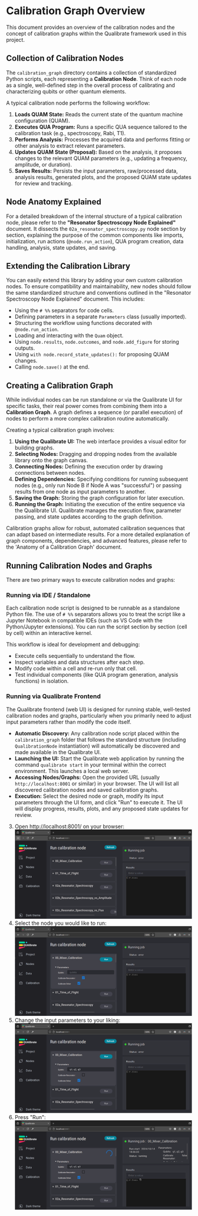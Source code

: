 # Calibration Graph Overview

This document provides an overview of the calibration nodes and the concept of calibration graphs within the Qualibrate framework used in this project.

## Collection of Calibration Nodes

The `calibration_graph` directory contains a collection of standardized Python scripts, each representing a **Calibration Node**. Think of each node as a single, well-defined step in the overall process of calibrating and characterizing qubits or other quantum elements.

A typical calibration node performs the following workflow:

1.  **Loads QUAM State:** Reads the current state of the quantum machine configuration (QUAM).
2.  **Executes QUA Program:** Runs a specific QUA sequence tailored to the calibration task (e.g., spectroscopy, Rabi, T1).
3.  **Performs Analysis:** Processes the acquired data and performs fitting or other analysis to extract relevant parameters.
4.  **Updates QUAM State (Proposal):** Based on the analysis, it proposes changes to the relevant QUAM parameters (e.g., updating a frequency, amplitude, or duration).
5.  **Saves Results:** Persists the input parameters, raw/processed data, analysis results, generated plots, and the proposed QUAM state updates for review and tracking.

## Node Anatomy Explained

For a detailed breakdown of the internal structure of a typical calibration node, please refer to the **"Resonator Spectroscopy Node Explained"** document. It dissects the `02a_resonator_spectroscopy.py` node section by section, explaining the purpose of the common components like imports, initialization, run actions (`@node.run_action`), QUA program creation, data handling, analysis, state updates, and saving.

## Extending the Calibration Library

You can easily extend this library by adding your own custom calibration nodes. To ensure compatibility and maintainability, new nodes should follow the same standardized structure and conventions outlined in the "Resonator Spectroscopy Node Explained" document. This includes:

- Using the `# %%` separators for code cells.
- Defining parameters in a separate `Parameters` class (usually imported).
- Structuring the workflow using functions decorated with `@node.run_action`.
- Loading and interacting with the `Quam` object.
- Using `node.results`, `node.outcomes`, and `node.add_figure` for storing outputs.
- Using `with node.record_state_updates():` for proposing QUAM changes.
- Calling `node.save()` at the end.

## Creating a Calibration Graph

While individual nodes can be run standalone or via the Qualibrate UI for specific tasks, their real power comes from combining them into a **Calibration Graph**. A graph defines a sequence (or parallel execution) of nodes to perform a more complex calibration routine automatically.

Creating a typical calibration graph involves:

1.  **Using the Qualibrate UI:** The web interface provides a visual editor for building graphs.
2.  **Selecting Nodes:** Dragging and dropping nodes from the available library onto the graph canvas.
3.  **Connecting Nodes:** Defining the execution order by drawing connections between nodes.
4.  **Defining Dependencies:** Specifying conditions for running subsequent nodes (e.g., only run Node B if Node A was "successful") or passing results from one node as input parameters to another.
5.  **Saving the Graph:** Storing the graph configuration for later execution.
6.  **Running the Graph:** Initiating the execution of the entire sequence via the Qualibrate UI. Qualibrate manages the execution flow, parameter passing, and state updates according to the graph definition.

Calibration graphs allow for robust, automated calibration sequences that can adapt based on intermediate results. For a more detailed explanation of graph components, dependencies, and advanced features, please refer to the 'Anatomy of a Calibration Graph' document.

## Running Calibration Nodes and Graphs

There are two primary ways to execute calibration nodes and graphs:

### Running via IDE / Standalone

Each calibration node script is designed to be runnable as a standalone Python file. The use of `# %%` separators allows you to treat the script like a Jupyter Notebook in compatible IDEs (such as VS Code with the Python/Jupyter extensions). You can run the script section by section (cell by cell) within an interactive kernel.

This workflow is ideal for development and debugging:

- Execute cells sequentially to understand the flow.
- Inspect variables and data structures after each step.
- Modify code within a cell and re-run only that cell.
- Test individual components (like QUA program generation, analysis functions) in isolation.

### Running via Qualibrate Frontend

The Qualibrate frontend (web UI) is designed for running stable, well-tested calibration nodes and graphs, particularly when you primarily need to adjust input parameters rather than modify the code itself.

- **Automatic Discovery:** Any calibration node script placed within the `calibration_graph` folder that follows the standard structure (including `QualibrationNode` instantiation) will automatically be discovered and made available in the Qualibrate UI.
- **Launching the UI:** Start the Qualibrate web application by running the command `qualibrate start` in your terminal within the correct environment. This launches a local web server.
- **Accessing Nodes/Graphs:** Open the provided URL (usually `http://localhost:8001` or similar) in your browser. The UI will list all discovered calibration nodes and saved calibration graphs.
- **Execution:** Select the desired node or graph, modify its input parameters through the UI form, and click "Run" to execute it. The UI will display progress, results, plots, and any proposed state updates for review.


3. Open http://localhost:8001/ on your browser:
   ![browser window](../.img/qualibrate_1.png)
4. Select the node you would like to run:
   ![select node](../.img/qualibrate_2.png)
5. Change the input parameters to your liking:
   ![change parameters](../.img/qualibrate_3.png)
6. Press "Run":
   ![change parameters](../.img/qualibrate_4.png)


